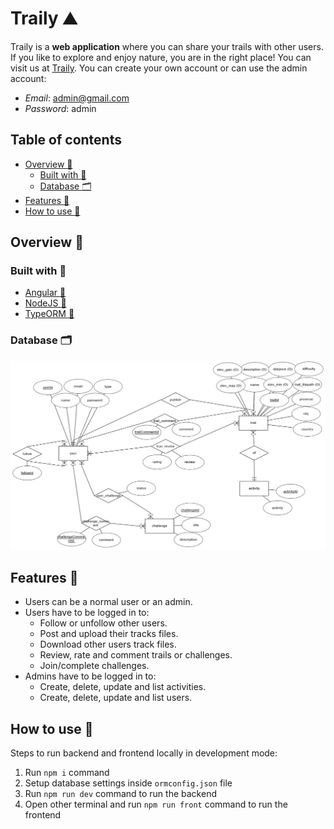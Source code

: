 # Traily :mountain:

Traily is a **web application** where you can share your trails with other users. If you like to explore and enjoy nature, you are in the right place! You can visit us at [Traily](https://jluquer.github.io/traily). You can create your own account or can use the admin account:

- *Email*: admin@gmail.com
- *Password*: admin

## Table of contents

- [Overview :open_book:](#overview-open_book)
  - [Built with :hammer:](#built-with-hammer)
  - [Database :card_index_dividers:](#database-card_index_dividers)
- [Features :memo:](#features-memo)
- [How to use :thinking:](#how-to-use-thinking)
  
## Overview :open_book:

### Built with :hammer:

- [Angular :link:](https://angular.io/)
- [NodeJS :link:](https://nodejs.org)
- [TypeORM :link:](https://typeorm.io/#/)

### Database :card_index_dividers:

![Entity Relationship Diagram](database/erd.png)

## Features :memo:

- Users can be a normal user or an admin.
- Users have to be logged in to:
  - Follow or unfollow other users.
  - Post and upload their tracks files.
  - Download other users track files.
  - Review, rate and comment trails or challenges.
  - Join/complete challenges.
- Admins have to be logged in to:
  - Create, delete, update and list activities.
  - Create, delete, update and list users.

## How to use :thinking:

Steps to run backend and frontend locally in development mode:

1. Run `npm i` command
2. Setup database settings inside `ormconfig.json` file
3. Run `npm run dev` command to run the backend
4. Open other terminal and run `npm run front` command to run the frontend
